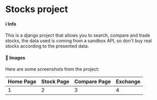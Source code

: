 # Stocks project
#### ℹ️ Info
This is a django  project that allows you to search, compare and trade stocks, the data used is coming from a sandbox API, so don't buy real stocks according to the presented data.

#### 🌆 Images
Here are some screenshots from the project:
 
| Home Page | Stock Page | Compare Page | Exchange |
|---|---|---|---|
|1|2|3|4|